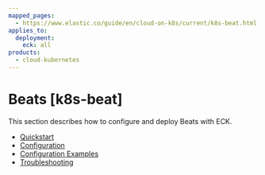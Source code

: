 ```yaml
---
mapped_pages:
  - https://www.elastic.co/guide/en/cloud-on-k8s/current/k8s-beat.html
applies_to:
  deployment:
    eck: all
products:
  - cloud-kubernetes
---
```


# Beats [k8s-beat]

This section describes how to configure and deploy Beats with ECK.

* [Quickstart](quickstart-beats.md)
* [Configuration](configuration-beats.md)
* [Configuration Examples](configuration-examples-beats.md)
* [Troubleshooting](troubleshooting-beats.md)





